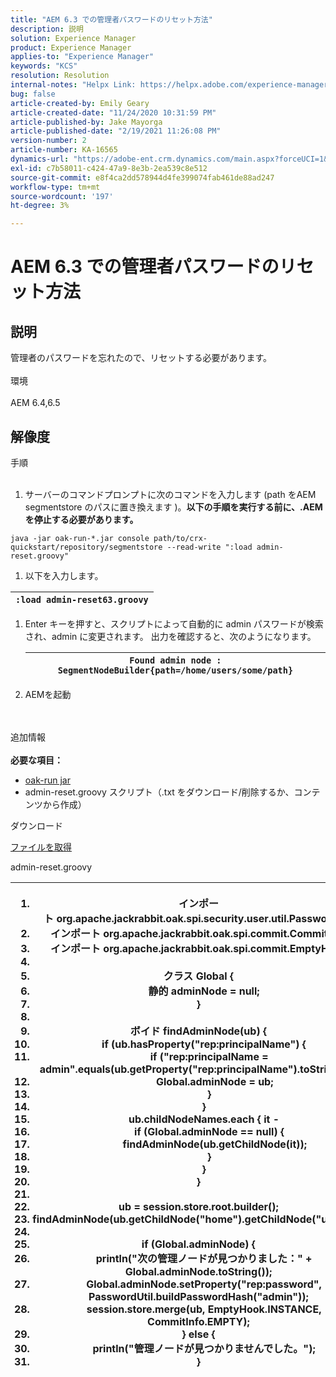 ```yaml
---
title: "AEM 6.3 での管理者パスワードのリセット方法"
description: 説明
solution: Experience Manager
product: Experience Manager
applies-to: "Experience Manager"
keywords: "KCS"
resolution: Resolution
internal-notes: "Helpx Link: https://helpx.adobe.com/experience-manager/kb/How-to-reset-the-admin-password-in-AEM-6-3.html"
bug: false
article-created-by: Emily Geary
article-created-date: "11/24/2020 10:31:59 PM"
article-published-by: Jake Mayorga
article-published-date: "2/19/2021 11:26:08 PM"
version-number: 2
article-number: KA-16565
dynamics-url: "https://adobe-ent.crm.dynamics.com/main.aspx?forceUCI=1&pagetype=entityrecord&etn=knowledgearticle&id=278794d8-a42e-eb11-a813-000d3a593c3f"
exl-id: c7b58011-c424-47a9-8e3b-2ea539c8e512
source-git-commit: e8f4ca2dd578944d4fe399074fab461de88ad247
workflow-type: tm+mt
source-wordcount: '197'
ht-degree: 3%

---
```


# AEM 6.3 での管理者パスワードのリセット方法

## 説明


管理者のパスワードを忘れたので、リセットする必要があります。
<br><br>環境<br><br>
AEM 6.4,6.5


## 解像度

手順<br><br>
1. サーバーのコマンドプロンプトに次のコマンドを入力します (path をAEM segmentstore のパスに置き換えます )。<b>以下の手順を実行する前に、.AEMを停止する必要があります。</b>

`java -jar oak-run-*.jar console path/to/crx-quickstart/repository/segmentstore --read-write ":load admin-reset.groovy"`
1. 以下を入力します。



| `:load admin-reset63.groovy` |
| --- |


1. Enter キーを押すと、スクリプトによって自動的に admin パスワードが検索され、admin に変更されます。
出力を確認すると、次のようになります。


   | `Found admin node : SegmentNodeBuilder{path=/home/users/some/path}` |
   | --- |
2. AEMを起動

<br><br>追加情報<br><br>
<b>必要な項目：</b>

- [oak-run jar](http://repo1.maven.org/maven2/org/apache/jackrabbit/oak-run/)
- admin-reset.groovy スクリプト（.txt をダウンロード/削除するか、コンテンツから作成）


ダウンロード

[ファイルを取得](https://helpx.adobe.com/content/dam/help/en/experience-manager/kb/How-to-reset-the-admin-password-in-AEM-6-3/_jcr_content/main-pars/download_section/download-1/admin-reset_groovy.txt "admin-reset.groovy.txt")

admin-reset.groovy


| <ol>   <li>インポート</code> org.apache.jackrabbit.oak.spi.security.user.util.PasswordUtil</code></li>   <li>インポート</code> org.apache.jackrabbit.oak.spi.commit.CommitInfo</code></li>   <li>インポート</code> org.apache.jackrabbit.oak.spi.commit.EmptyHook</code></li>   <li> </li>   <li>クラス</code> Global {</code></li>   <li>    </code>静的</code> adminNode = </code>null</code>;</code></li>   <li>}</code></li>   <li> </li>   <li>ボイド</code> findAdminNode(ub) {</code></li>   <li>    </code>if</code> (ub.hasProperty(</code>&quot;rep:principalName&quot;</code>) {</code></li>   <li>        </code>if</code> (</code>&quot;rep:principalName = admin&quot;</code>.equals(ub.getProperty(</code>&quot;rep:principalName&quot;</code>).toString()) {</code></li>   <li>            </code>Global.adminNode = ub;</code></li>   <li>        </code>}</code></li>   <li>    </code>}</code></li>   <li>    </code>ub.childNodeNames.each { it -</code></li>   <li>        </code>if</code> (Global.adminNode == </code>null</code>) {</code></li>   <li>            </code>findAdminNode(ub.getChildNode(it));</code></li>   <li>        </code>}</code></li>   <li>    </code>}</code></li>   <li>}</code></li>   <li> </li>   <li>ub = session.store.root.builder();</code></li>   <li>findAdminNode(ub.getChildNode(</code>&quot;home&quot;</code>).getChildNode(</code>&quot;users&quot;</code>));</code></li>   <li> </li>   <li>if</code> (Global.adminNode) {</code></li>   <li>    </code>println(</code>&quot;次の管理ノードが見つかりました：&quot;</code> + Global.adminNode.toString());</code></li>   <li>    </code>Global.adminNode.setProperty(</code>&quot;rep:password&quot;</code>, PasswordUtil.buildPasswordHash(</code>&quot;admin&quot;</code>));</code></li>   <li>    </code>session.store.merge(ub, EmptyHook.INSTANCE, CommitInfo.EMPTY);</code></li>   <li>} </code>else</code> {</code></li>   <li>    </code>println(</code>&quot;管理ノードが見つかりませんでした。&quot;</code>);</code></li>   <li>}</code></li>  </ol> |
| --- |
